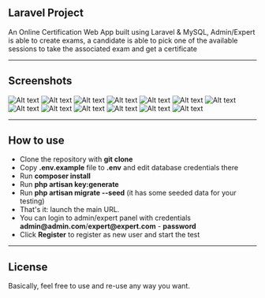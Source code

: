 ## Laravel Project

An Online Certification Web App built using Laravel & MySQL, Admin/Expert is able to create exams, a candidate is able to pick one of the available sessions to take the associated exam and get a certificate

- - - - -

## Screenshots

![Alt text](./screenshots/1.PNG?raw=true "")
![Alt text](./screenshots/2.PNG?raw=true "")
![Alt text](./screenshots/3.PNG?raw=true "")
![Alt text](./screenshots/4.PNG?raw=true "")
![Alt text](./screenshots/5.PNG?raw=true "")
![Alt text](./screenshots/6.PNG?raw=true "")
![Alt text](./screenshots/7.PNG?raw=true "")
![Alt text](./screenshots/8.PNG?raw=true "")
![Alt text](./screenshots/9.PNG?raw=true "")
![Alt text](./screenshots/10.PNG?raw=true "")
![Alt text](./screenshots/11.PNG?raw=true "")
![Alt text](./screenshots/12.PNG?raw=true "")
![Alt text](./screenshots/13.PNG?raw=true "")

- - - - -

## How to use

- Clone the repository with __git clone__
- Copy __.env.example__ file to __.env__ and edit database credentials there
- Run __composer install__
- Run __php artisan key:generate__
- Run __php artisan migrate --seed__ (it has some seeded data for your testing)
- That's it: launch the main URL. 
- You can login to admin/expert panel with credentials __admin@admin.com__/__expert@expert.com__ - __password__
- Click __Register__ to register as new user and start the test


- - - - -

## License

Basically, feel free to use and re-use any way you want.

